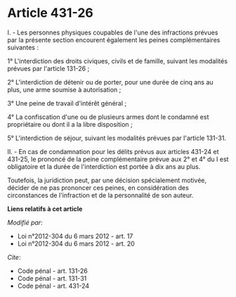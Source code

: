 # Article 431-26

I. - Les personnes physiques coupables de l'une des infractions prévues par la présente section encourent également les
peines complémentaires suivantes : 

1° L'interdiction des droits civiques, civils et de famille, suivant les modalités prévues par l'article 131-26 ; 

2° L'interdiction de détenir ou de porter, pour une durée de cinq ans au plus, une arme soumise à autorisation ; 

3° Une peine de travail d'intérêt général ; 

4° La confiscation d'une ou de plusieurs armes dont le condamné est propriétaire ou dont il a la libre disposition ; 

5° L'interdiction de séjour, suivant les modalités prévues par l'article 131-31. 

II. - En cas de condamnation pour les délits prévus aux articles 431-24 et 431-25, le prononcé de la peine complémentaire
prévue aux 2° et 4° du I est obligatoire et la durée de l'interdiction est portée à dix ans au plus. 

Toutefois, la juridiction peut, par une décision spécialement motivée, décider de ne pas prononcer ces peines, en
considération des circonstances de l'infraction et de la personnalité de son auteur.

**Liens relatifs à cet article**

_Modifié par_:

  - Loi n°2012-304 du 6 mars 2012 - art. 17
  - Loi n°2012-304 du 6 mars 2012 - art. 20

_Cite_:

  - Code pénal - art. 131-26
  - Code pénal - art. 131-31
  - Code pénal - art. 431-24
